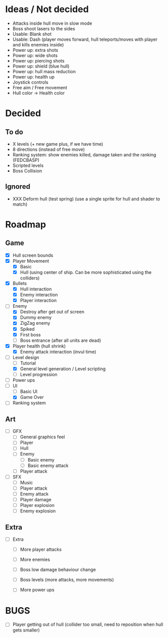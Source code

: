 # Ideas / Not decided

- Attacks inside hull move in slow mode
- Boss shoot lasers to the sides
- Usable: Blank shot
- Usable: Dash (player moves forward, hull teleports/moves with player and kills
    enemies inside)
- Power up: extra shots
- Power up: wide shots
- Power up: piercing shots
- Power up: shield (blue hull)
- Power up: hull mass reduction
- Power up: health up
- Joystick controls
- Free aim / Free movement
- Hull color -> Health color

# Decided

## To do
- X levels (+ new game plus, if we have time)
- 8 directions (instead of free move)
- Ranking system: show enemies killed, damage taken and the ranking (FEDCBASP)
- Scripted levels
- Boss Collision

## Ignored
- XXX Deform hull (test spring) (use a single sprite for hull and shader to match)


# Roadmap

## Game

- [x] Hull screen bounds
- [x] Player Movement
  - [x] Basic
  - [x] Hull (using center of ship. Can be more sophisticated using the
      colliders)
- [x] Bullets
  - [x] Hull interaction
  - [x] Enemy interaction
  - [x] Player interaction
- [ ] Enemy
  - [x] Destroy after get out of screen
  - [x] Dummy enemy
  - [x] ZigZag enemy
  - [x] Spiked
  - [x] First boss
  - [ ] Boss entrance (after all units are dead)
- [x] Player health (hull shrink)
  - [x] Enemy attack interaction (invul time)
- [ ] Level design
  - [ ] Tutorial
  - [x] General level generation / Level scripting
  - [ ] Level progression
- [ ] Power ups
- [ ] UI
  - [ ] Basic UI
  - [x] Game Over
- [ ] Ranking system

## Art

- [ ] GFX
  - [ ] General graphics feel
  - [ ] Player
  - [ ] Hull
  - [ ] Enemy
    - [ ] Basic enemy
    - [ ] Basic enemy attack
  - [ ] Player attack
- [ ] SFX
  - [ ] Music
  - [ ] Player attack
  - [ ] Enemy attack
  - [ ] Player damage
  - [ ] Player explosion
  - [ ] Enemy explosion

## Extra

- [ ] Extra
  - [ ] More player attacks
  - [ ] More enemies
  - [ ] Boss low damage behaviour change
  - [ ] Boss levels (more attacks, more movements)
  - [ ] More power ups


# BUGS

- [ ] Player getting out of hull (collider too small, need to reposition when
    hull gets smaller)
